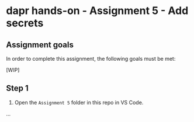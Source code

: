 # dapr hands-on - Assignment 5 - Add secrets

## Assignment goals

In order to complete this assignment, the following goals must be met:

[WIP]

## Step 1

1. Open the `Assignment 5` folder in this repo in VS Code.

...

